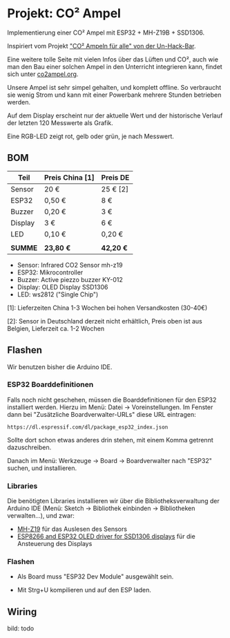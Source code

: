 # Projekt: CO² Ampel

Implementierung einer CO² Ampel mit ESP32 + MH-Z19B + SSD1306.

Inspiriert vom Projekt ["CO² Ampeln für alle" von der Un-Hack-Bar](https://www.un-hack-bar.de/2020/10/25/co2-ampeln-fuer-alle/).

Eine weitere tolle Seite mit vielen Infos über das Lüften und CO², auch wie man den Bau einer solchen Ampel in den Unterricht integrieren kann, findet sich unter [co2ampel.org](https://co2ampel.org).

Unsere Ampel ist sehr simpel gehalten, und komplett offline. So verbraucht sie wenig Strom und kann mit einer Powerbank mehrere Stunden betrieben werden.

Auf dem Display erscheint nur der aktuelle Wert und der historische Verlauf der letzten 120 Messwerte als Grafik.

Eine RGB-LED zeigt rot, gelb oder grün, je nach Messwert.

## BOM


| Teil      | Preis China [1] | Preis DE    |
| --------- | ----------- | ----------- |
| Sensor    | 20 €        | 25 € [2]   |
| ESP32     | 0,50 €      | 8 €         |
| Buzzer    | 0,20 €      | 3 €         |
| Display   | 3 €         | 6 €         |
| LED       | 0,10 €      | 0,20 €      |
|           |             |             |
| **SUMME** | **23,80 €** | **42,20 €** |


* Sensor: Infrared CO2 Sensor	mh-z19
* ESP32: Mikrocontroller
* Buzzer: Active piezzo buzzer KY-012
* Display: OLED Display SSD1306	
* LED: ws2812 ("Single Chip")


[1]: Lieferzeiten China 1-3 Wochen bei hohen Versandkosten (30-40€)

[2]: Sensor in Deutschland derzeit nicht erhältlich, Preis oben ist aus Belgien, Lieferzeit ca. 1-2 Wochen


## Flashen

Wir benutzen bisher die Arduino IDE. 

### ESP32 Boarddefinitionen

Falls noch nicht geschehen, müssen die Boarddefinitionen für den ESP32 installiert werden. Hierzu im Menü: Datei -> Voreinstellungen. Im Fenster dann bei "Zusätzliche Boardverwalter-URLs" diese URL eintragen:

```
https://dl.espressif.com/dl/package_esp32_index.json
```

Sollte dort schon etwas anderes drin stehen, mit einem Komma getrennt dazuschreiben.

Danach im Menü: Werkzeuge -> Board -> Boardverwalter nach "ESP32" suchen, und installieren.

### Libraries

Die benötigten Libraries installieren wir über die Bibliotheksverwaltung der Arduino IDE (Menü: Sketch -> Bibliothek einbinden -> Bibliotheken verwalten…), und zwar:

* [MH-Z19](https://github.com/crisap94/MHZ19) für das Auslesen des Sensors
* [ESP8266 and ESP32 OLED driver for SSD1306 displays](https://github.com/ThingPulse/esp8266-oled-ssd1306) für die Ansteuerung des Displays

### Flashen

* Als Board muss "ESP32 Dev Module" ausgewählt sein.

* Mit Strg+U kompilieren und auf den ESP laden.




## Wiring

bild: todo
